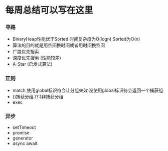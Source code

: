 # 每周总结可以写在这里
### 寻路
- BinaryHeap性能优于Sorted 时间复杂度为O(logn) Sorted为O(n)
- 算法的目的就是用空间换时间或者用时间换空间
- 广度优先搜索
- 深度优先搜索 (性能较差)
- A-Star (启发式算法)

### 正则
- match 使用global标识符会让分组失效 没使用global标识符会返回一个捕获组
- ()捕获分组 (?:)非捕获分组
- exec
### 异步
- setTimeout
- promise
- generator
- async await
